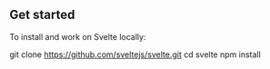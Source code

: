 ## Get started

To install and work on Svelte locally:

git clone https://github.com/sveltejs/svelte.git
cd svelte
npm install
